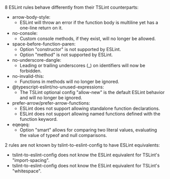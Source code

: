 8 ESLint rules behave differently from their TSLint counterparts:
  * arrow-body-style:
    - ESLint will throw an error if the function body is multiline yet has a one-line return on it.
  * no-console:
    - Custom console methods, if they exist, will no longer be allowed.
  * space-before-function-paren:
    - Option "constructor" is not supported by ESLint.
    - Option "method" is not supported by ESLint.
  * no-underscore-dangle:
    - Leading or trailing underscores (_) on identifiers will now be forbidden.
  * no-invalid-this:
    - Functions in methods will no longer be ignored.
  * @typescript-eslint/no-unused-expressions:
    - The TSLint optional config "allow-new" is the default ESLint behavior and will no longer be ignored.
  * prefer-arrow/prefer-arrow-functions:
    - ESLint does not support allowing standalone function declarations.
    - ESLint does not support allowing named functions defined with the function keyword.
  * eqeqeq:
    - Option "smart" allows for comparing two literal values, evaluating the value of typeof and null comparisons.

2 rules are not known by tslint-to-eslint-config to have ESLint equivalents:
  * tslint-to-eslint-config does not know the ESLint equivalent for TSLint's "import-spacing".
  * tslint-to-eslint-config does not know the ESLint equivalent for TSLint's "whitespace".
